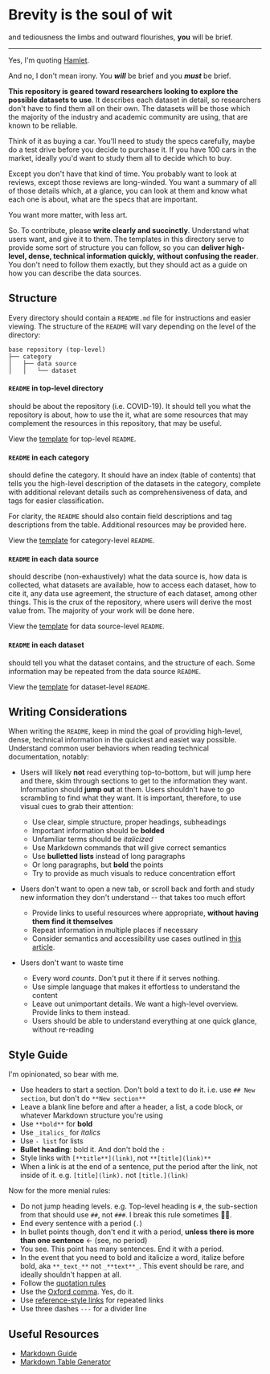 # Brevity is the soul of wit

and tediousness the limbs and outward flourishes, **you** will be brief.

---

Yes, I'm quoting [Hamlet](https://myshakespeare.com/hamlet/act-2-scene-2-popup-note-index-item-brevity-the-soul-of-wit#toggle-menu). 

And no, I don't mean irony. You **_will_** be brief and you **_must_** be brief.

**This repository is geared toward researchers looking to explore the possible datasets to use**. It describes each dataset in detail, so researchers don't have to find them all on their own. The datasets will be those which the majority of the industry and academic community are using, that are known to be reliable.

Think of it as buying a car. You'll need to study the specs carefully, maybe do a test drive before you decide to purchase it. If you have 100 cars in the market, ideally you'd want to study them all to decide which to buy.

Except you don't have that kind of time. You probably want to look at reviews, except those reviews are long-winded. You want a summary of all of those details which, at a glance, you can look at them and know what each one is about, what are the specs that are important.

You want more matter, with less art.

So. To contribute, please **write clearly and succinctly**. Understand what users want, and give it to them. The templates in this directory serve to provide some sort of structure you can follow, so you can **deliver high-level, dense, technical information quickly, without confusing the reader**. You don't need to follow them exactly, but they should act as a guide on how you can describe the data sources.

## Structure

Every directory should contain a `README.md` file for instructions and easier viewing. The structure of the `README` will vary depending on the level of the directory:

```
base repository (top-level)
├── category
│   ├── data source
│   │   └── dataset
```

#### `README` in top-level directory

should be about the repository (i.e. COVID-19). It should tell you what the repository is about, how to use the it, what are some resources that may complement the resources in this repository, that may be useful.

View the [template](top-level-readme-template.md) for top-level `README`.

#### `README` in each category

should define the category. It should have an index (table of contents) that tells you the high-level description of the datasets in the category, complete with additional relevant details such as comprehensiveness of data, and tags for easier classification.

For clarity, the `README` should also contain field descriptions and tag descriptions from the table. Additional resources may be provided here.

View the [template](category-readme-template.md) for category-level `README`.

#### `README` in each data source

should describe (non-exhaustively) what the data source is, how data is collected, what datasets are available, how to access each dataset, how to cite it, any data use agreement, the structure of each dataset, among other things. This is the crux of the repository, where users will derive the most value from. The majority of your work will be done here.

View the [template](data-source-readme-template.md) for data source-level `README`.

#### `README` in each dataset

should tell you what the dataset contains, and the structure of each. Some information may be repeated from the data source `README`. 

View the [template](dataset-readme-template.md) for dataset-level `README`.

## Writing Considerations

When writing the `README`, keep in mind the goal of providing high-level, dense, technical information in the quickest and easiet way possible. Understand common user behaviors when reading technical documentation, notably:

- Users will likely **not** read everything top-to-bottom, but will jump here and there, skim through sections to get to the information they want. Information should **jump out** at them. Users shouldn't have to go scrambling to find what they want. It is important, therefore, to use visual cues to grab their attention:
  - Use clear, simple structure, proper headings, subheadings
  - Important information should be **bolded**
  - Unfamiliar terms should be _italicized_
  - Use Markdown commands that will give correct semantics
  - Use **bulletted lists** instead of long paragraphs
  - Or long paragraphs, but **bold** the points
  - Try to provide as much visuals to reduce concentration effort
    
- Users don't want to open a new tab, or scroll back and forth and study new information they don't understand -- that takes too much effort
  - Provide links to useful resources where appropriate, **without having them find it themselves**
  - Repeat information in multiple places if necessary
  - Consider semantics and accessibility use cases outlined in [this article](https://www.smashingmagazine.com/2012/06/links-should-never-say-click-here/).

- Users don't want to waste time
  - Every word _counts_. Don't put it there if it serves nothing.
  - Use simple language that makes it effortless to understand the content
  - Leave out unimportant details. We want a high-level overview. Provide links to them instead.
  - Users should be able to understand everything at one quick glance, without re-reading
  
## Style Guide

I'm opinionated, so bear with me.

- Use headers to start a section. Don't bold a text to do it. i.e. use `## New section`, but don't do `**New section**`
- Leave a blank line before and after a header, a list, a code block, or whatever Markdown structure you're using
- Use `**bold**` for **bold**
- Use `_italics_` for _italics_
- Use `- list` for lists
- **Bullet heading**: bold it. And don't bold the `:`
- Style links with `[**title**](link)`, not `**[title](link)**`
- When a link is at the end of a sentence, put the period after the link, not inside of it. e.g. `[title](link).` not `[title.](link)`

Now for the more menial rules:

- Do not jump heading levels. e.g. Top-level heading is `#`, the sub-section from that should use `##`, not `###`. I break this rule sometimes 🤷‍♂️.
- End every sentence with a period (`.`)
- In bullet points though, don't end it with a period, **unless there is more than one sentence** ← (see, no period)
- You see. This point has many sentences. End it with a period. 
- In the event that you need to bold and italicize a word, italize before bold, aka `**_text_**` not `_**text**_`. This event should be rare, and ideally shouldn't happen at all.
- Follow the [quotation rules](https://www.grammarly.com/blog/quotation-marks/)
- Use the [Oxford comma](https://annhandley.com/oxford-comma/). Yes, do it.
- Use [reference-style links](https://www.markdownguide.org/basic-syntax/#reference-style-links) for repeated links
- Use three dashes `---` for a divider line

## Useful Resources
- [Markdown Guide](https://www.markdownguide.org/)
- [Markdown Table Generator](https://www.tablesgenerator.com/markdown_tables)
